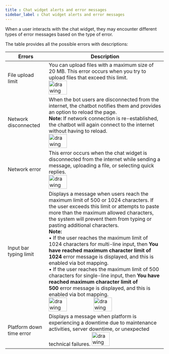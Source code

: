 ```yaml
---
title : Chat widget alerts and error messages
sidebar_label : Chat widget alerts and error messages
---
```


When a user interacts with the chat widget, they may encounter different types of error messages based on the type of error.

The table provides all the possible errors with descriptions:

Errors | Description
-------|------------
File upload limit | You can upload files with a maximum size of 20 MB. This error occurs when you try to upload files that exceed this limit.<br/> <img src="https://i.imgur.com/C4AEI7c.png" alt="drawing" width="40%"/> 
Network disconnected | When the bot users are disconnected from the internet, the chatbot notifies them and provides an option to reload the page.<br/>**Note:** If network connection is re-established, the chatbot will again connect to the internet without having to reload.<br/> <img src="https://i.imgur.com/ARNfqU8.png" alt="drawing" width="40%"/>
Network error | This error occurs when the chat widget is disconnected from the internet while sending a message, uploading a file, or selecting quick replies.<br/> <img src="https://i.imgur.com/zS1AXia.png" alt="drawing" width="40%"/> 
Input bar typing limit | Displays a message when users reach the maximum limit of 500 or 1024 characters. If the user exceeds this limit or attempts to paste more than the maximum allowed characters, the system will prevent them from typing or pasting additional characters.<br/> **Note:**<br/>• If the user reaches the maximum limit of 1024 characters for multi-line input, then **You have reached maximum character limit of 1024** error message is displayed, and this is enabled via bot mapping.<br/>• If the user reaches the maximum limit of 500 characters for single-line input, then **You have reached maximum character limit of 500** error message is displayed, and this is enabled via bot mapping. <br/><img src="https://i.imgur.com/A4Bf0aY.png" alt="drawing" width="40%"/><img src="https://i.imgur.com/SFNBSQv.png" alt="drawing" width="40%"/>
Platform down time error | Displays a message when platform is experiencing a downtime due to maintenance activities, server downtime, or unexpected technical failures. <img src="https://hackmd.io/_uploads/ryuD56vN2.png" alt="drawing" width="40%"/> 